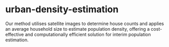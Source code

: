 # urban-density-estimation
Our method utilises satellite images to determine house counts and applies an average household size to estimate population density, offering a cost-effective and computationally efficient solution for interim population estimation.
